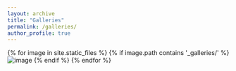 ```yaml
---
layout: archive
title: "Galleries"
permalink: /galleries/
author_profile: true
---
```



{% for image in site.static_files %}
    {% if image.path contains '_galleries/' %}
        <img src="{{ site.baseurl }}{{ image.path }}" alt="image" />
    {% endif %}
{% endfor %}
